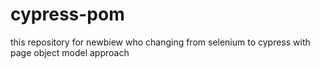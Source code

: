 # cypress-pom
this repository for newbiew who changing from selenium to cypress with page object model approach
